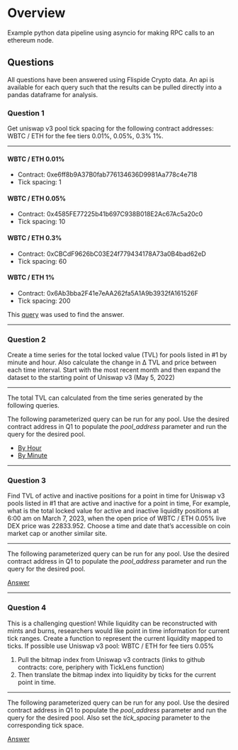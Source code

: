 # Overview

Example python data pipeline using asyncio for making RPC calls to an ethereum node.

## Questions

All questions have been answered using Flispide Crypto data. An api is available for each query such that the results can be pulled directly into a pandas dataframe for analysis.

### Question 1

Get uniswap v3 pool tick spacing for the following contract addresses: WBTC / ETH for
the fee tiers 0.01%, 0.05%, 0.3% 1%.
___

#### WBTC / ETH 0.01%

* Contract: 0xe6ff8b9A37B0fab776134636D9981Aa778c4e718
* Tick spacing: 1

#### WBTC / ETH 0.05%

* Contract: 0x4585FE77225b41b697C938B018E2Ac67Ac5a20c0
* Tick spacing: 10

#### WBTC / ETH 0.3%

* Contract: 0xCBCdF9626bC03E24f779434178A73a0B4bad62eD
* Tick spacing: 60

#### WBTC / ETH 1%

* Contract: 0x6Ab3bba2F41e7eAA262fa5A1A9b3932fA161526F
* Tick spacing: 200

This [query](https://flipsidecrypto.xyz/edit/queries/4280b6d5-72b5-44f0-a03a-bc674fb938ec) was used to find the answer.
___

### Question 2

Create a time series for the total locked value (TVL) for pools listed in #1 by minute and hour. Also calculate the change in Δ TVL and price between each time interval. Start with the most recent month and then expand the dataset to the starting point of Uniswap v3 (May 5, 2022)
___
The total TVL can calculated from the time series generated by the following queries.

The following parameterized query can be run for any pool. Use the desired contract address in Q1 to populate the *pool_address* parameter and run the query for the desired pool.

* [By Hour](https://flipsidecrypto.xyz/edit/queries/b5d24368-683b-4e41-b208-4d560a84cd27)
* [By Minute](https://flipsidecrypto.xyz/edit/queries/9aea7cf3-489e-4093-badc-34e8e5a513c1)

___

### Question 3

Find TVL of active and inactive positions for a point in time for Uniswap v3 pools listed in #1 that are active and inactive for a point in time,
For example, what is the total locked value for active and inactive liquidity positions at 6:00 am on March 7, 2023, when the open price of WBTC / ETH 0.05% live DEX price was 22833.952. Choose a time and date that’s accessible on coin market cap or another similar site.
___
The following parameterized query can be run for any pool. Use the desired contract address in Q1 to populate the *pool_address* parameter and run the query for the desired pool.

[Answer](https://flipsidecrypto.xyz/edit/queries/b05052d6-cefe-4d4d-a75e-a16b25220bbe)

___

### Question 4

This is a challenging question! While liquidity can be reconstructed with mints and burns, researchers would like point in time information for current tick ranges. Create a function to represent the current liquidity mapped to ticks. If possible use Uniswap v3 pool: WBTC / ETH for fee tiers 0.05%

1. Pull the bitmap index from Uniswap v3 contracts (links to github contracts: core, periphery with TickLens function)
2. Then translate the bitmap index into liquidity by ticks for the current point in time.

___
The following parameterized query can be run for any pool. Use the desired contract address in Q1 to populate the *pool_address* parameter and run the query for the desired pool. Also set the *tick_spacing* parameter to the corresponding tick space.

[Answer](https://flipsidecrypto.xyz/edit/queries/4a1919d8-f58a-40c4-ac55-1e7690f08602)
